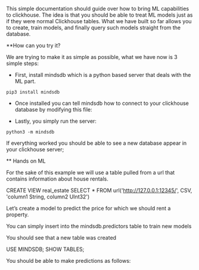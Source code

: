 This simple documentation should guide over how to bring ML capabilities to clickhouse. The idea is that you should be able to treat ML models just as if they were normal Clickhouse tables. What we have built so far allows you to create, train models, and finally query such models straight from the database. 


**How can you try it?

We are trying to make it as simple as possible, what we have now is 3 simple steps:

* First, install mindsdb which is a python based server that deals with the ML part.

```pip3 install mindsdb```

* Once installed you can tell mindsdb how to connect to your clickhouse database by modifying this file:
	
* Lastly, you simply run the server: 

```python3 -m mindsdb```

If everything worked you should be able to see a new database appear in your clickhouse server;

** Hands on ML  

For the sake of this example we will use a table pulled from a url that contains information about house rentals.

CREATE VIEW real_estate SELECT * FROM url('http://127.0.0.1:12345/', CSV, 'column1 String, column2 UInt32')

Let’s create a model to predict the price for which we should rent a property.

You can simply insert into the mindsdb.predictors table to train new models

You should see that a new table was created

USE MINDSDB;
SHOW TABLES;

You should be able to make predictions as follows:



